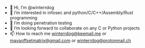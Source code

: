 - 👋 Hi, I’m @winterrdog
- 👀 I’m interested in infosec and python/C/C++/Assembly/Rust programming
- 🌱 I’m doing penetration testing
- 💞️ I’m looking forward to collaborate on any C or Python projects
- 📫 How to reach me winterrdog@keemail.me or mayaoffsetmatrix@gmail.com or winterrdog@protonmail.ch

<!---
winterrdog/winterrdog is a ✨ special ✨ repository because its `README.md` (this file) appears on your GitHub profile.
You can click the Preview link to take a look at your changes.
--->
